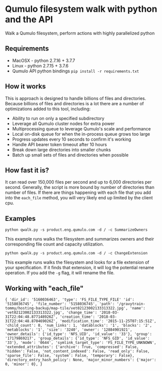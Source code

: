 # Qumulo filesystem walk with python and the API

Walk a Qumulo filesystem, perform actions with highly parallelized python

## Requirements

* MacOSX - python 2.7.16 + 3.7.7
* Linux  - python 2.7.15 + 3.7.6
* Qumulo API python bindings `pip install -r requirements.txt`


## How it works

This is approach is designed to handle billions of files and directories. Because billions of files and directories is a lot there are a number of optimizations added to this tool, including:

* Ability to run on only a specified subdirectory
* Leverage all Qumulo cluster nodes for extra power
* Multiprocessing queue to leverage Qumulo's scale and performance
* Local on-disk queue for when the in-process queue grows too large
* Progress updates every 10 seconds to confirm it's working
* Handle API bearer token timeout after 10 hours
* Break down large directories into smaller chunks
* Batch up small sets of files and directories when possible


## How fast it is?

It can read over 150,000 files per second and up to 6,000 directories per second. Generally, the script is more bound by number of directories than number of files. If there are things happening with each file that you add into the `each_file` method, you will very likely end up limited by the client cpu.


## Examples

`python qwalk.py -s product.eng.qumulo.com -d / -c SummarizeOwners`

This example runs walks the filesystem and summarizes owners and their corresponding file count and capacity utilization.

`python qwalk.py -s product.eng.qumulo.com -d / -c ChangeExtension`

This example runs walks the filesystem and looks for a file extension of your specification. If it finds that extension, it will log the potential rename operation. If you add the `-g` flag, it will rename the file.


## Working with "each_file"

`{
 'dir_id': '5160036463',
 'type': 'FS_FILE_TYPE_FILE'
 'id': '5158036745',
 'file_number': '5158036745',
 'path': '/gravytrain-tommy/hosting-backup/map-tile/vet02123002133313322.jpg',
 'name': 'vet02123002133313322.jpg',
 'change_time': '2018-03-31T22:04:48.877148926Z',
 'creation_time': '2018-03-31T22:04:48.870469026Z',
 'modification_time': '2015-11-25T07:15:51Z',
 'child_count': 0,
 'num_links': 1,
 'datablocks': '1',
 'blocks': '2',
 'metablocks': '1',
 'size': '3240',
 'owner': '12884901921',
 'owner_details': {'id_type': 'NFS_UID', 'id_value': '33'},
 'group': '17179869217',
 'group_details': {'id_type': 'NFS_GID', 'id_value': '33'},
 'mode': '0644',
 'symlink_target_type': 'FS_FILE_TYPE_UNKNOWN',
 'extended_attributes': {'archive': True,
                         'compressed': False,
                         'hidden': False,
                         'not_content_indexed': False,
                         'read_only': False,
                         'sparse_file': False,
                         'system': False,
                         'temporary': False},
 'directory_entry_hash_policy': None,
 'major_minor_numbers': {'major': 0, 'minor': 0},
}
`